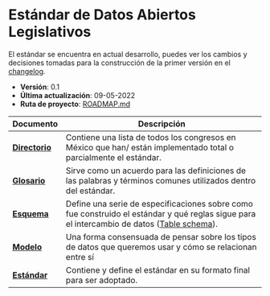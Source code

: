 
# Estándar de Datos Abiertos Legislativos

El estándar se encuentra en actual desarrollo, puedes ver los cambios y decisiones tomadas para la construcción de la primer versión en el [changelog](https://github.com/CodeandoMexico/estandar-datos-legislativos/blob/master/docs/roadbuild.md).

- **Versión**: 0.1
- **Última actualización**: 09-05-2022
- **Ruta de proyecto**: [ROADMAP.md](https://github.com/CodeandoMexico/estandar-datos-legislativos/blob/master/ROADMAP.md)

Documento | Descripción
--- | ---
**[Directorio](https://github.com/CodeandoMexico/estandar-datos-legislativos/blob/master/docs/directorio.md)** | Contiene una lista de todos los congresos en México que han/ están implementado total o parcialmente el estándar.
**[Glosario](https://github.com/CodeandoMexico/estandar-datos-legislativos/blob/master/docs/glosario.md)** | Sirve como un acuerdo para las definiciones de las palabras y términos comunes utilizados dentro del estándar.
**[Esquema](https://github.com/CodeandoMexico/estandar-datos-legislativos/blob/master/docs/esquema.md)** | Define una serie de especificaciones sobre como fue construido el estándar y qué reglas sigue para el intercambio de datos ([Table schema](https://specs.frictionlessdata.io/table-schema/)).
**[Modelo](https://github.com/CodeandoMexico/estandar-datos-legislativos/blob/master/docs/modelo.md)** | Una forma consensuada de pensar sobre los tipos de datos que queremos usar y cómo se relacionan entre sí
**[Estándar](https://github.com/CodeandoMexico/estandar-datos-legislativos/blob/master/docs/estandar.json)** | Contiene y define el estándar en su formato final para ser adoptado.
